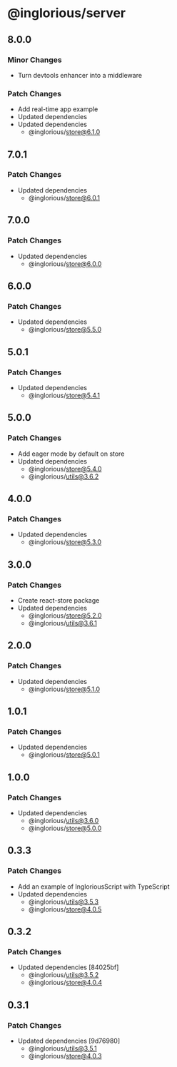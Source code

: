 # @inglorious/server

## 8.0.0

### Minor Changes

- Turn devtools enhancer into a middleware

### Patch Changes

- Add real-time app example
- Updated dependencies
- Updated dependencies
  - @inglorious/store@6.1.0

## 7.0.1

### Patch Changes

- Updated dependencies
  - @inglorious/store@6.0.1

## 7.0.0

### Patch Changes

- Updated dependencies
  - @inglorious/store@6.0.0

## 6.0.0

### Patch Changes

- Updated dependencies
  - @inglorious/store@5.5.0

## 5.0.1

### Patch Changes

- Updated dependencies
  - @inglorious/store@5.4.1

## 5.0.0

### Patch Changes

- Add eager mode by default on store
- Updated dependencies
  - @inglorious/store@5.4.0
  - @inglorious/utils@3.6.2

## 4.0.0

### Patch Changes

- Updated dependencies
  - @inglorious/store@5.3.0

## 3.0.0

### Patch Changes

- Create react-store package
- Updated dependencies
  - @inglorious/store@5.2.0
  - @inglorious/utils@3.6.1

## 2.0.0

### Patch Changes

- Updated dependencies
  - @inglorious/store@5.1.0

## 1.0.1

### Patch Changes

- Updated dependencies
  - @inglorious/store@5.0.1

## 1.0.0

### Patch Changes

- Updated dependencies
  - @inglorious/utils@3.6.0
  - @inglorious/store@5.0.0

## 0.3.3

### Patch Changes

- Add an example of IngloriousScript with TypeScript
- Updated dependencies
  - @inglorious/utils@3.5.3
  - @inglorious/store@4.0.5

## 0.3.2

### Patch Changes

- Updated dependencies [84025bf]
  - @inglorious/utils@3.5.2
  - @inglorious/store@4.0.4

## 0.3.1

### Patch Changes

- Updated dependencies [9d76980]
  - @inglorious/utils@3.5.1
  - @inglorious/store@4.0.3

